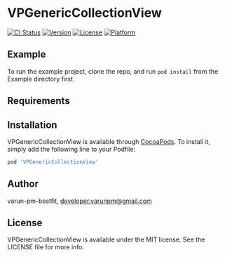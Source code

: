 # VPGenericCollectionView

[![CI Status](https://img.shields.io/travis/varun-pm-bestfit/VPGenericCollectionView.svg?style=flat)](https://travis-ci.org/varun-pm-bestfit/VPGenericCollectionView)
[![Version](https://img.shields.io/cocoapods/v/VPGenericCollectionView.svg?style=flat)](https://cocoapods.org/pods/VPGenericCollectionView)
[![License](https://img.shields.io/cocoapods/l/VPGenericCollectionView.svg?style=flat)](https://cocoapods.org/pods/VPGenericCollectionView)
[![Platform](https://img.shields.io/cocoapods/p/VPGenericCollectionView.svg?style=flat)](https://cocoapods.org/pods/VPGenericCollectionView)

## Example

To run the example project, clone the repo, and run `pod install` from the Example directory first.

## Requirements

## Installation

VPGenericCollectionView is available through [CocoaPods](https://cocoapods.org). To install
it, simply add the following line to your Podfile:

```ruby
pod 'VPGenericCollectionView'
```

## Author

varun-pm-bestfit, developer.varunpm@gmail.com

## License

VPGenericCollectionView is available under the MIT license. See the LICENSE file for more info.
